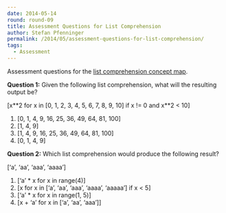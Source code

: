 ```yaml
---
date: 2014-05-14
round: round-09
title: Assessment Questions for List Comprehension
author: Stefan Pfenninger
permalink: /2014/05/assessment-questions-for-list-comprehension/
tags:
  - Assessment
---
```

Assessment questions for the [list comprehension concept map][1].

**Question 1:** Given the following list comprehension, what will the resulting output be?

[x\*\*2 for x in [0, 1, 2, 3, 4, 5, 6, 7, 8, 9, 10] if x != 0 and x\*\*2 < 10]

1.  [0, 1, 4, 9, 16, 25, 36, 49, 64, 81, 100]
2.  [1, 4, 9]
3.  [1, 4, 9, 16, 25, 36, 49, 64, 81, 100]
4.  [0, 1, 4, 9]

**Question 2:** Which list comprehension would produce the following result?

[‘a’, ‘aa’, ‘aaa’, ‘aaaa’]

1.  [‘a’ * x for x in range(4)]
2.  [x for x in [‘a’, ‘aa’, ‘aaa’, ‘aaaa’, ‘aaaaa’] if x < 5]
3.  [‘a’ * x for x in range(1, 5)]
4.  [x + ‘a’ for x in [‘a’, ‘aa’, ‘aaa’]]

 [1]: http://teaching.software-carpentry.org/2014/05/01/list-comprehension-concept-map/

